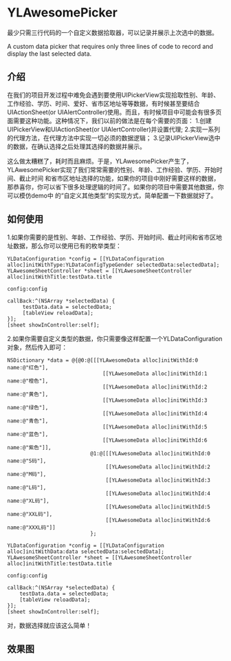 # YLAwesomePicker

最少只需三行代码的一个自定义数据拾取器，可以记录并展示上次选中的数据。

A custom data picker that requires only three lines of code to record and display the last selected data.

## 介绍

在我们的项目开发过程中难免会遇到要使用UIPickerView实现拾取性别、年龄、工作经验、学历、时间、爱好、省市区地址等等数据，有时候甚至要结合
UIActionSheet(or UIAlertController)使用。而且，有时候项目中可能会有很多页面需要这种功能。这种情况下，我们以前的做法是在每个需要的页面：
1.创建UIPickerView和UIActionSheet(or UIAlertController)并设置代理;
2.实现一系列的代理方法，在代理方法中实现一切必须的数据逻辑；
3.记录UIPickerView选中的数据，在确认选择之后处理其选择的数据并展示。

这么做太糟糕了，耗时而且麻烦。于是，YLAwesomePicker产生了，YLAwesomePicker实现了我们常常需要的性别、年龄、工作经验、学历、开始时间、截止时间
和省市区地址选择的功能，如果你的项目中刚好需要这样的数据，那恭喜你，你可以省下很多处理逻辑的时间了。如果你的项目中需要其他数据，你可以模仿demo中
的“自定义其他类型”的实现方式，简单配置一下数据就好了。


## 如何使用

1.如果你需要的是性别、年龄、工作经验、学历、开始时间、截止时间和省市区地址数据，那么你可以使用已有的枚举类型：

```
YLDataConfiguration *config = [[YLDataConfiguration alloc]initWithType:YLDataConfigTypeGender selectedData:selectedData];
YLAwesomeSheetController *sheet = [[YLAwesomeSheetController alloc]initWithTitle:testData.title
                                                                          config:config
                                                                        callBack:^(NSArray *selectedData) {
     testData.data = selectedData;
     [tableView reloadData];
}];
[sheet showInController:self];
```

2.如果你需要自定义类型的数据，你只需要像这样配置一个YLDataConfiguration对象，然后传入即可：

```
NSDictionary *data = @{@0:@[[[YLAwesomeData alloc]initWithId:0 name:@"红色"],
                               [[YLAwesomeData alloc]initWithId:1 name:@"橙色"],
                               [[YLAwesomeData alloc]initWithId:2 name:@"黄色"],
                               [[YLAwesomeData alloc]initWithId:3 name:@"绿色"],
                               [[YLAwesomeData alloc]initWithId:4 name:@"青色"],
                               [[YLAwesomeData alloc]initWithId:5 name:@"蓝色"],
                               [[YLAwesomeData alloc]initWithId:6 name:@"紫色"]],
                           @1:@[[[YLAwesomeData alloc]initWithId:0 name:@"S码"],
                                [[YLAwesomeData alloc]initWithId:2 name:@"M码"],
                                [[YLAwesomeData alloc]initWithId:3 name:@"L码"],
                                [[YLAwesomeData alloc]initWithId:4 name:@"XL码"],
                                [[YLAwesomeData alloc]initWithId:5 name:@"XXL码"],
                                [[YLAwesomeData alloc]initWithId:6 name:@"XXXL码"]]
                           };
                           
YLDataConfiguration *config = [[YLDataConfiguration alloc]initWithData:data selectedData:selectedData];
YLAwesomeSheetController *sheet = [[YLAwesomeSheetController alloc]initWithTitle:testData.title 
                                                                          config:config 
                                                                        callBack:^(NSArray *selectedData) {
    testData.data = selectedData;
    [tableView reloadData];
}];
[sheet showInController:self];                           
```

对，数据选择就应该这么简单！


## 效果图

![]()

